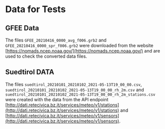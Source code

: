 # Data for Tests

## GFEE Data

The files `GFEE_20210416_0000_avg_f006.grb2` and `GFEE_20210416_0000_spr_f006.grb2` were downloaded from the website [https://nomads.ncep.noaa.gov/](https://nomads.ncep.noaa.gov/) and are used to check the converted data files.

## Suedtirol DATA

The files `suedtirol_20210101_20210102_2021-05-13T19_00_00.csv`, `suedtirol_20210101_20210102_2021-05-13T19_00_00_rh_2m.csv` and `suedtirol_20210101_20210102_2021-05-13T19_00_00_rh_2m_stations.csv` were created with the data from the API endpoint [http://dati.retecivica.bz.it/services/meteo/v1/stations](http://dati.retecivica.bz.it/services/meteo/v1/stations) and [http://dati.retecivica.bz.it/services/meteo/v1/sensors](http://dati.retecivica.bz.it/services/meteo/v1/sensors).